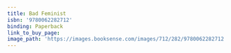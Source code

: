 ```yaml
---
title: Bad Feminist
isbn: '9780062282712'
binding: Paperback
link_to_buy_page:
image_path: 'https://images.booksense.com/images/712/282/9780062282712.jpg'
---
```


